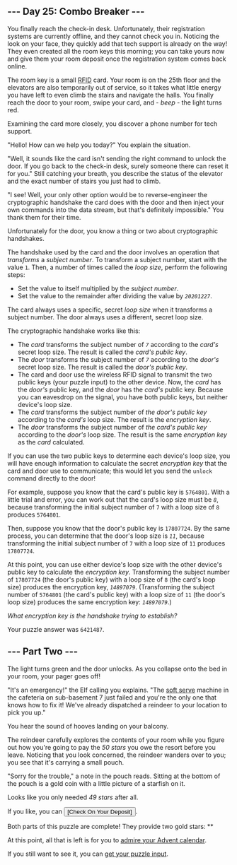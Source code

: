 ## --- Day 25: Combo Breaker ---

You finally reach the check-in desk. Unfortunately, their registration systems are currently offline, and they cannot check you in. Noticing the look on your face, they quickly add that tech support is already on the way! They even created all the room keys this morning; you can take yours now and give them your room deposit once the registration system comes back online.

The room key is a small [RFID](https://en.wikipedia.org/wiki/Radio-frequency_identification) card. Your room is on the 25th floor and the elevators are also temporarily out of service, so it takes what little energy you have left to even climb the stairs and navigate the halls. You finally reach the door to your room, swipe your card, and - _beep_ - the light turns red.

Examining the card more closely, you discover a phone number for tech support.

"Hello! How can we help you today?" You explain the situation.

"Well, it sounds like the card isn't sending the right command to unlock the door. If you go back to the check-in desk, surely someone there can reset it for you." Still catching your breath, you describe the status of the elevator and the exact number of stairs you just had to climb.

"I see! Well, your only other option would be to reverse-engineer the cryptographic handshake the card does with the door and then inject your own commands into the data stream, but that's definitely impossible." You thank them for their time.

Unfortunately for the door, you know a thing or two about cryptographic handshakes.

The handshake used by the card and the door involves an operation that _transforms_ a _subject number_. To transform a subject number, start with the value `1`. Then, a number of times called the _loop size_, perform the following steps:

*   Set the value to itself multiplied by the _subject number_.
*   Set the value to the remainder after dividing the value by _`20201227`_.

The card always uses a specific, secret _loop size_ when it transforms a subject number. The door always uses a different, secret loop size.

The cryptographic handshake works like this:

*   The _card_ transforms the subject number of _`7`_ according to the _card's_ secret loop size. The result is called the _card's public key_.
*   The _door_ transforms the subject number of _`7`_ according to the _door's_ secret loop size. The result is called the _door's public key_.
*   The card and door use the wireless RFID signal to transmit the two public keys (your puzzle input) to the other device. Now, the _card_ has the _door's_ public key, and the _door_ has the _card's_ public key. Because you can eavesdrop on the signal, you have both public keys, but neither device's loop size.
*   The _card_ transforms the subject number of _the door's public key_ according to the _card's_ loop size. The result is the _encryption key_.
*   The _door_ transforms the subject number of _the card's public key_ according to the _door's_ loop size. The result is the same _encryption key_ as the _card_ calculated.

If you can use the two public keys to determine each device's loop size, you will have enough information to calculate the secret _encryption key_ that the card and door use to communicate; this would let you send the `unlock` command directly to the door!

For example, suppose you know that the card's public key is `5764801`. With a little trial and error, you can work out that the card's loop size must be _`8`_, because transforming the initial subject number of `7` with a loop size of `8` produces `5764801`.

Then, suppose you know that the door's public key is `17807724`. By the same process, you can determine that the door's loop size is _`11`_, because transforming the initial subject number of `7` with a loop size of `11` produces `17807724`.

At this point, you can use either device's loop size with the other device's public key to calculate the _encryption key_. Transforming the subject number of `17807724` (the door's public key) with a loop size of `8` (the card's loop size) produces the encryption key, _`14897079`_. (Transforming the subject number of `5764801` (the card's public key) with a loop size of `11` (the door's loop size) produces the same encryption key: _`14897079`_.)

_What encryption key is the handshake trying to establish?_

</article>

Your puzzle answer was `6421487`.

<article class="day-desc">

## --- Part Two ---

<span title="You notice the brand written on the side of the lock: Diffie, Hellman, and Merkle.">The light turns green and the door unlocks.</span> As you collapse onto the bed in your room, your pager goes off!

"It's an emergency!" the Elf calling you explains. "The [soft serve](https://en.wikipedia.org/wiki/Soft_serve) machine in the cafeteria on sub-basement 7 just failed and you're the only one that knows how to fix it! We've already dispatched a reindeer to your location to pick you up."

You hear the sound of hooves landing on your balcony.

The reindeer carefully explores the contents of your room while you figure out how you're going to pay the _50 stars_ you owe the resort before you leave. Noticing that you look concerned, the reindeer wanders over to you; you see that it's carrying a small pouch.

"Sorry for the trouble," a note in the pouch reads. Sitting at the bottom of the pouch is a gold coin with a little picture of a starfish on it.

Looks like you only needed _49 stars_ after all.

</article>

<form method="post" action="25/answer"><input type="hidden" name="level" value="2"><input type="hidden" name="answer" value="0">

If you like, you can <input type="submit" value="[Check On Your Deposit]">.

</form>

Both parts of this puzzle are complete! They provide two gold stars: **

At this point, all that is left is for you to [admire your Advent calendar](/2020).

If you still want to see it, you can [get your puzzle input](25/input).